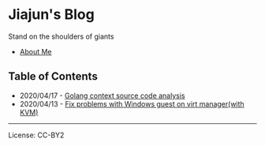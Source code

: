 # Jiajun's Blog

Stand on the shoulders of giants

- [About Me](https://blog.jiajunhuang.com/aboutme)

## Table of Contents

- 2020/04/17 - [Golang context source code analysis](https://blog.jiajunhuang.com/articles/2020_04_17-context.md.html)
- 2020/04/13 - [Fix problems with Windows guest on virt manager(with KVM)](https://blog.jiajunhuang.com/articles/2020_04_13-kvm_faq.md.html)



--------------------------------------------

License: CC-BY2

